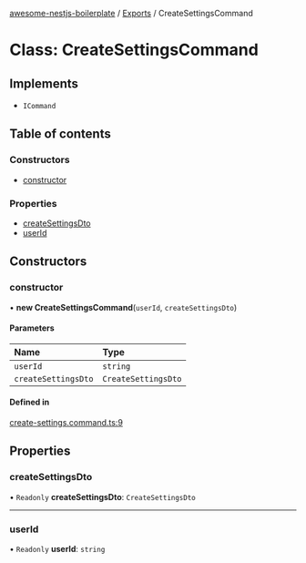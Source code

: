[awesome-nestjs-boilerplate](../README.md) / [Exports](../modules.md) / CreateSettingsCommand

# Class: CreateSettingsCommand

## Implements

- `ICommand`

## Table of contents

### Constructors

- [constructor](CreateSettingsCommand.md#constructor)

### Properties

- [createSettingsDto](CreateSettingsCommand.md#createsettingsdto)
- [userId](CreateSettingsCommand.md#userid)

## Constructors

### constructor

• **new CreateSettingsCommand**(`userId`, `createSettingsDto`)

#### Parameters

| Name | Type |
| :------ | :------ |
| `userId` | `string` |
| `createSettingsDto` | `CreateSettingsDto` |

#### Defined in

[create-settings.command.ts:9](https://github.com/klub-deepak/poc_doc_generation_3/blob/a592bb2/src/modules/user/commands/create-settings.command.ts#L9)

## Properties

### createSettingsDto

• `Readonly` **createSettingsDto**: `CreateSettingsDto`

___

### userId

• `Readonly` **userId**: `string`
